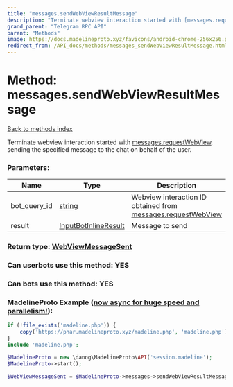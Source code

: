 ```yaml
---
title: "messages.sendWebViewResultMessage"
description: "Terminate webview interaction started with [messages.requestWebView](../methods/messages.requestWebView.html), sending the specified message to the chat on behalf of the user."
grand_parent: "Telegram RPC API"
parent: "Methods"
image: https://docs.madelineproto.xyz/favicons/android-chrome-256x256.png
redirect_from: /API_docs/methods/messages_sendWebViewResultMessage.html
---
```

# Method: messages.sendWebViewResultMessage
[Back to methods index](index.html)



Terminate webview interaction started with [messages.requestWebView](../methods/messages.requestWebView.html), sending the specified message to the chat on behalf of the user.

### Parameters:

| Name     |    Type       | Description | Required |
|----------|---------------|-------------|----------|
|bot\_query\_id|[string](/API_docs/types/string.html) | Webview interaction ID obtained from [messages.requestWebView](../methods/messages.requestWebView.html) | Optional|
|result|[InputBotInlineResult](/API_docs/types/InputBotInlineResult.html) | Message to send | Yes|


### Return type: [WebViewMessageSent](/API_docs/types/WebViewMessageSent.html)

### Can userbots use this method: **YES**

### Can bots use this method: **YES**


### MadelineProto Example ([now async for huge speed and parallelism!](https://docs.madelineproto.xyz/docs/ASYNC.html)):


```php
if (!file_exists('madeline.php')) {
    copy('https://phar.madelineproto.xyz/madeline.php', 'madeline.php');
}
include 'madeline.php';

$MadelineProto = new \danog\MadelineProto\API('session.madeline');
$MadelineProto->start();

$WebViewMessageSent = $MadelineProto->messages->sendWebViewResultMessage(bot_query_id: 'string', result: $InputBotInlineResult, );
```

